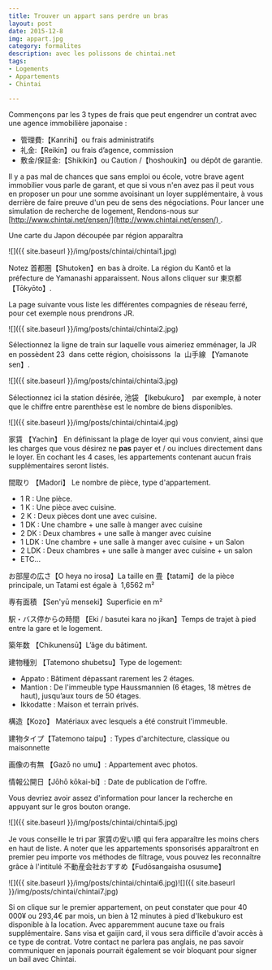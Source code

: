 ```yaml
---
title: Trouver un appart sans perdre un bras
layout: post
date: 2015-12-8
img: appart.jpg
category: formalites
description: avec les polissons de chintai.net
tags:
- Logements
- Appartements
- Chintai

---
```



Commençons par les 3 types de frais que peut engendrer un contrat avec une agence immobilière japonaise :

*   管理費:【Kanrihi】ou frais administratifs
*   礼金:【Reikin】ou frais d’agence, commission
*   敷金/保証金:【Shikikin】ou Caution /【hoshoukin】ou dépôt de garantie.

Il y a pas mal de chances que sans emploi ou école, votre brave agent immobilier vous parle de garant, et que si vous n'en avez pas il peut vous en proposer un pour une somme avoisinant un loyer supplémentaire, à vous derrière de faire preuve d'un peu de sens des négociations. Pour lancer une simulation de recherche de logement, Rendons-nous sur [http://www.chintai.net/ensen/](http://www.chintai.net/ensen/) .

Une carte du Japon découpée par région apparaîtra

![]({{ site.baseurl }}/img/posts/chintai/chintai1.jpg)

Notez 首都圏【Shutoken】en bas à droite. La région du Kantô et la préfecture de Yamanashi apparaissent. Nous allons cliquer sur 東京都【Tōkyōto】.

La page suivante vous liste les différentes compagnies de réseau ferré, pour cet exemple nous prendrons JR.

![]({{ site.baseurl }}/img/posts/chintai/chintai2.jpg)

Sélectionnez la ligne de train sur laquelle vous aimeriez emménager, la JR en possèdent 23  dans cette région, choisissons  la  山手線 【Yamanote sen】.

![]({{ site.baseurl }}/img/posts/chintai/chintai3.jpg)

Sélectionnez ici la station désirée, 池袋 【Ikebukuro】  par exemple, à noter que le chiffre entre parenthèse est le nombre de biens disponibles.

![]({{ site.baseurl }}/img/posts/chintai/chintai4.jpg)

家賃 【Yachin】 En définissant la plage de loyer qui vous convient, ainsi que les charges que vous désirez ne **pas** payer et / ou inclues directement dans le loyer. En cochant les 4 cases, les appartements contenant aucun frais supplémentaires seront listés.

間取り 【Madori】 Le nombre de pièce, type d'appartement.

*   1 R : Une pièce.
*   1 K : Une pièce avec cuisine.
*   2 K : Deux pièces dont une avec cuisine.
*   1 DK : Une chambre + une salle à manger avec cuisine
*   2 DK : Deux chambres + une salle à manger avec cuisine
*   1 LDK : Une chambre + une salle à manger avec cuisine + un Salon
*   2 LDK : Deux chambres + une salle à manger avec cuisine + un salon
*   ETC...

お部屋の広さ【O heya no irosa】La taille en 畳【tatami】de la pièce principale, un Tatami est égale à  1,6562 m²

専有面積 【Sen'yū menseki】Superficie en m²

駅・バス停からの時間 【Eki / basutei kara no jikan】Temps de trajet à pied entre la gare et le logement.

築年数 【Chikunensū】L’âge du bâtiment.

建物種別 【Tatemono shubetsu】Type de logement:

*   Appato : Bâtiment dépassant rarement les 2 étages.
*   Mantion : De l'immeuble type Haussmannien (6 étages, 18 mètres de haut), jusqu’aux tours de 50 étages.
*   Ikkodatte : Maison et terrain privés.

構造【Kozo】 Matériaux avec lesquels a été construit l'immeuble.

建物タイプ【Tatemono taipu】: Types d'architecture, classique ou maisonnette

画像の有無 【Gazō no umu】: Appartement avec photos.

情報公開日【Jōhō kōkai-bi】: Date de publication de l'offre.

Vous devriez avoir assez d'information pour lancer la recherche en appuyant sur le gros bouton orange.

![]({{ site.baseurl }}/img/posts/chintai/chintai5.jpg)

Je vous conseille le tri par 家賃の安い順 qui fera apparaître les moins chers en haut de liste. A noter que les appartements sponsorisés apparaîtront en premier peu importe vos méthodes de filtrage, vous pouvez les reconnaître grâce à l'intitulé 不動産会社おすすめ【Fudōsangaisha osusume】

![]({{ site.baseurl }}/img/posts/chintai/chintai6.jpg)![]({{ site.baseurl }}/img/posts/chintai/chintai7.jpg)

Si on clique sur le premier appartement, on peut constater que pour 40 000¥ ou 293,4€ par mois, un bien à 12 minutes à pied d'Ikebukuro est disponible à la location. Avec apparemment aucune taxe ou frais supplémentaire. Sans visa et gaijin card, il vous sera difficile d'avoir accès à ce type de contrat. Votre contact ne parlera pas anglais, ne pas savoir communiquer en japonais pourrait également se voir bloquant pour signer un bail avec Chintai.